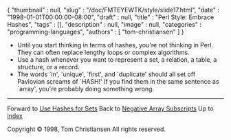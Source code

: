{
   "thumbnail" : null,
   "slug" : "/doc/FMTEYEWTK/style/slide17.html",
   "date" : "1998-01-01T00:00:00-08:00",
   "draft" : null,
   "title" : "Perl Style: Embrace Hashes",
   "tags" : [],
   "description" : null,
   "image" : null,
   "categories" : "programming-languages",
   "authors" : [
      "tom-christiansen"
   ]
}


-   Until you start thinking in terms of hashes, you're not thinking in Perl. They can often replace lengthy loops or complex algorithms.
-   Use a hash whenever you want to represent a set, a relation, a table, a structure, or a record.
-   The words \`in', \`unique', \`first', and \`duplicate' should all set off Pavlovian screams of \`HASH!' If you find them in the same sentence as \`array', you're probably doing something wrong.

------------------------------------------------------------------------

Forward to [Use Hashes for Sets](/doc/FMTEYEWTK/style/slide18.html)
Back to [Negative Array Subscripts](/doc/FMTEYEWTK/style/slide16.html)
Up to [index](/doc/FMTEYEWTK/style/slide-index.html)

Copyright © 1998, Tom Christiansen
All rights reserved.

